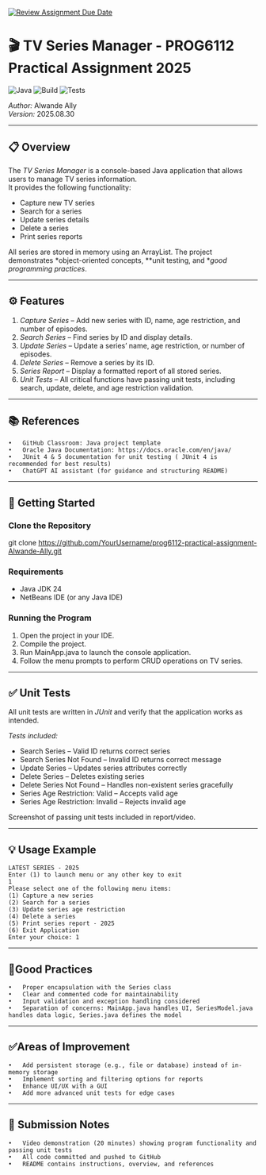 [![Review Assignment Due Date](https://classroom.github.com/assets/deadline-readme-button-22041afd0340ce965d47ae6ef1cefeee28c7c493a6346c4f15d667ab976d596c.svg)](https://classroom.github.com/a/E6_lM4MY)
# 🎬 TV Series Manager - PROG6112 Practical Assignment 2025

![Java](https://img.shields.io/badge/Java-24-blue)
![Build](https://img.shields.io/badge/Build-Passing-brightgreen)
![Tests](https://img.shields.io/badge/Unit%20Tests-Passing-brightgreen)

*Author:* Alwande Ally  
*Version:* 2025.08.30  

---

## 📋 Overview

The *TV Series Manager* is a console-based Java application that allows users to manage TV series information.  
It provides the following functionality:

- Capture new TV series  
- Search for a series  
- Update series details  
- Delete a series  
- Print series reports  

All series are stored in memory using an ArrayList. The project demonstrates *object-oriented concepts, **unit testing, and **good programming practices*.

---

## ⚙ Features

1. *Capture Series* – Add new series with ID, name, age restriction, and number of episodes.  
2. *Search Series* – Find series by ID and display details.  
3. *Update Series* – Update a series’ name, age restriction, or number of episodes.  
4. *Delete Series* – Remove a series by its ID.  
5. *Series Report* – Display a formatted report of all stored series.  
6. *Unit Tests* – All critical functions have passing unit tests, including search, update, delete, and age restriction validation.  

---

## 📚 References
	•	GitHub Classroom: Java project template
	•	Oracle Java Documentation: https://docs.oracle.com/en/java/
	•	JUnit 4 & 5 documentation for unit testing ( JUnit 4 is recommended for best results) 
	•	ChatGPT AI assistant (for guidance and structuring README)

---

## 🚀 Getting Started

### Clone the Repository

git clone https://github.com/YourUsername/prog6112-practical-assignment-Alwande-Ally.git  

### Requirements

- Java JDK 24  
- NetBeans IDE (or any Java IDE)  

### Running the Program

1. Open the project in your IDE.  
2. Compile the project.  
3. Run MainApp.java to launch the console application.  
4. Follow the menu prompts to perform CRUD operations on TV series.  

---

## ✅ Unit Tests

All unit tests are written in *JUnit* and verify that the application works as intended.  

*Tests included:*

- Search Series – Valid ID returns correct series  
- Search Series Not Found – Invalid ID returns correct message  
- Update Series – Updates series attributes correctly  
- Delete Series – Deletes existing series  
- Delete Series Not Found – Handles non-existent series gracefully  
- Series Age Restriction: Valid – Accepts valid age  
- Series Age Restriction: Invalid – Rejects invalid age  

Screenshot of passing unit tests included in report/video.  

---

## 💡 Usage Example

```text
LATEST SERIES - 2025
Enter (1) to launch menu or any other key to exit
1
Please select one of the following menu items:
(1) Capture a new series
(2) Search for a series
(3) Update series age restriction
(4) Delete a series
(5) Print series report - 2025
(6) Exit Application
Enter your choice: 1
```
---
 ##   🎉Good Practices
 
	•	Proper encapsulation with the Series class
	•	Clear and commented code for maintainability
	•	Input validation and exception handling considered
	•	Separation of concerns: MainApp.java handles UI, SeriesModel.java handles data logic, Series.java defines the model
---
##     ✅Areas of Improvement

	•	Add persistent storage (e.g., file or database) instead of in-memory storage
	•	Implement sorting and filtering options for reports
	•	Enhance UI/UX with a GUI
	•	Add more advanced unit tests for edge cases
---
##  🎥 Submission Notes


	•	Video demonstration (20 minutes) showing program functionality and passing unit tests
	•	All code committed and pushed to GitHub
	•	README contains instructions, overview, and references

